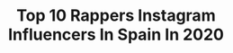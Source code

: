 ---
title: Top 10 Rappers Instagram Influencers In Spain In 2020
description: >-
  Find top rappers Instagram influencers in Spain in 2020. Most popular hashtags: #rap #rapper #music #musica.
platform: Instagram
hits: 25
text_top: Identify the most popular Instagram influencers on inBeat.
text_bottom: inBeat holds 25 Instagram influencers like this in Spain for you to contact.
profiles:
  - username: "iamtatavlad"
    fullname: >-
      Tata Vlad
    bio: >-
      Manager, A&R, songwriter, music producer, rapper for one of the biggest rap acts in Europe, @b.u.g.mafia.
    location: "Spain"
    followers: 52800
    engagement: 753
    commentsToLikes: 0.029553
    id: ck5qb0g8kj7570i11li242gyh
    verified: false
    hashtags: "#doublesnarevlad, #tatavlad, #aintplayinfairwiththatfuckindoublesnaretata, #aintplayinfairwiththatdoublesnaretata"
  - username: "elninoworld"
    fullname: >-
      𝐄 𝐋 𝐍 𝐈 𝐍 𝐎
    bio: >-
      Booking: associal81@gmail.com Music artist.Rapper. 🇨🇿Czech rep.
    location: "Spain"
    followers: 23835
    engagement: 280
    commentsToLikes: 0.013190
    id: ckaoy4di6g0bz0i78bvbtu0hg
    verified: false
    hashtags: "#elnino, #matador, #czechrap, #associal"
  - username: "el_chojin_oficial"
    fullname: >-
      El Chojin
    bio: >-
      Hip Hop como forma de vida #elchojin #chojin Contratación: monica@elchojin.net Moan fang. Yebekuan Rapper 🎤 ¡¡NUEVO CANAL!! 👇🏾
    location: "Spain"
    followers: 327842
    engagement: 175
    commentsToLikes: 0.013128
    id: ck0w466gfx0h60i193eiaixhd
    verified: true
    hashtags: "#endsars"
  - username: "mgkspainofficial"
    fullname: >-
      Machine Gun Kelly
    bio: >-
      Club de fans de MGK en España 🔹Daily Spanish&English updates for rapper&actor @machinegunkelly #27TourSpain🇪🇸#HotelDiabloTourEurope ⬇️YouTube Channel
    location: "Spain"
    followers: 17806
    engagement: 737
    commentsToLikes: 0.013473
    id: ck1354tbczpk20i19qcq9clzn
    verified: false
    hashtags: "#generaladmission, #est, #yungblud, #whyareyouhere"
  - username: "gary9630"
    fullname: >-
      Garik Asatryan
    bio: >-
      Sevilla📍 Commissions are closed for now ✉️❌ ⬇️Youtube, prints, original drawings, etc⬇️
    location: "Spain"
    followers: 6996
    engagement: 2197
    commentsToLikes: 0.021997
    id: ck8t1y4y8xidl0j78sup79bge
    verified: false
    hashtags: "#art, #pencils, #instaart, #pencilsacademy"
  - username: "itsmissraisa"
    fullname: >-
      ᗰIᔕᔕ ᖇᗩIᔕᗩ
    bio: >-
      𝔼𝕤𝕔𝕣𝕚𝕓𝕠 ‘𝕔𝕠𝕤𝕒𝕤’ 𝕪 ‘𝕒𝕝𝕘𝕠𝕤’ 𝕢𝕦𝕖 𝕟𝕖𝕔𝕖𝕤𝕚𝕥𝕠 𝕖𝕩𝕡𝕣𝕖𝕤𝕒𝕣 𝕡𝕒𝕣𝕒 𝕤𝕖𝕟𝕥𝕚𝕣𝕞𝕖 𝕪𝕠 ✍🏼 🎵 𝚁𝚊𝚙𝚙𝚎𝚛 ❤️ 𝙷𝚞𝚖𝚊𝚗 💫 𝙳𝚛𝚎𝚊𝚖𝚎𝚛 #𝗯𝗿𝗲𝗮𝗸𝗶𝗻𝗴𝘀𝘁𝗲𝗿𝗲𝗼𝘁𝘆𝗽𝗲𝘀📩 𝗺𝗶𝘀𝘀𝗿𝗮𝗶𝘀𝗮.𝗺𝗮𝗻𝗮𝗴𝗲𝗺𝗲𝗻𝘁@𝗴𝗺𝗮𝗶𝗹.𝗰𝗼𝗺
    location: "Spain"
    followers: 21029
    engagement: 1001
    commentsToLikes: 0.016817
    id: ck9han6j9d6zd0j784c1qwd5x
    verified: false
    hashtags: "#morocco, #muslim, #rap, #black"
  - username: "thesaaree"
    fullname: >-
      Sare 📸
    bio: >-
      Mi retina es una lente HD Canon • People • Onstage • Backstage Miembro de la #URDESIGNARMY 📷 Personal: @aka.sare Canal de YouTube👇🏻
    location: "Spain"
    followers: 4144
    engagement: 840
    commentsToLikes: 0.052802
    id: ck5cc8ch7gw9y0i11c4lpm88h
    verified: false
    hashtags: "#freestyle, #improvisacion, #trapper, #fms"
  - username: "__frasesderap__"
    fullname: >-
      FRASES DE RAP🔥
    bio: >-
      "Oprimir un sentimiento es matarte con el" 🖇️ 🌐MÁS EN NUESTRA WEB🌐
    location: "Spain"
    followers: 36190
    engagement: 551
    commentsToLikes: 0.003087
    id: ck6ubndz1alp30j71x602bxko
    verified: false
    hashtags: "#spain, #batalla, #rap, #rapfrases"
  - username: "compare.flow"
    fullname: >-
      compareflowoficial
    bio: >-
      𝙎𝙞𝙜𝙤 𝙝𝙖𝙘𝙞𝙚𝙣𝙙𝙤 𝙡𝙤 𝙙𝙚 𝙨𝙞𝙚𝙢𝙥𝙧𝙚... ᴍᴜʟᴛɪsʏʟʟᴀʙɪᴄ-ʀʜʏᴍᴇs! (𝐜𝐨𝐧𝐭𝐫𝐚𝐭𝐚𝐜𝐢𝐨𝐧𝐞𝐬: 𝐞𝐥𝐜𝐨𝐦𝐩𝐚𝐫𝐞𝐟𝐥𝐨𝐰@𝐠𝐦𝐚𝐢𝐥.𝐜𝐨𝐦 𝐨 𝐌𝐃 ) 👇ᴸᶦⁿᵏ ˢᶦᵍᵒ ʰᵃᶜᶦᵉⁿᵈᵒ ˡᵒ ᵈᵉ ˢᶦᵉᵐᵖʳᵉ👇
    location: "Spain"
    followers: 43128
    engagement: 564
    commentsToLikes: 0.022179
    id: ck5qarrdhhxb10i11o0rdc68e
    verified: false
    hashtags: "#flow, #rapespa, #cocinandoskills, #zaskomaster"
  - username: "ainadsilva"
    fullname: >-
      𝖆𝖎𝖓𝖆 𝖉𝖆 𝖘𝖎𝖑𝖛𝖆 🦋
    bio: >-
      •Artista de @reggaetonbeachfestival •Contrataciones :@dqualitygroup •Managment: @roccomotion ESCUCHA AQUÍ MI MÚSICA 🎶⬇️💗
    location: "Spain"
    followers: 6159
    engagement: 1386
    commentsToLikes: 0.093032
    id: ck6u5l69ra9k80j71n66ko023
    verified: false
    hashtags: "#makeup, #singer, #sing, #curly"
---